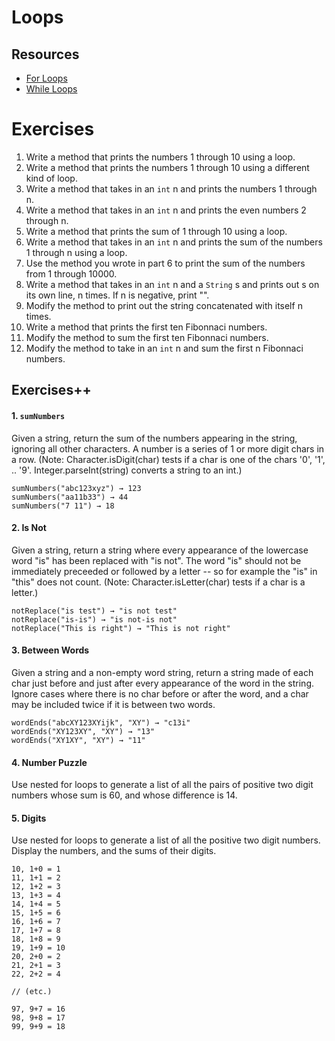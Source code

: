 # Loops

## Resources

* [For Loops](https://github.com/joinpursuit/Pursuit-Core-Android/blob/master/cohort_5.4/unit_01/01_05_For_Loops_and_Methods.md)
* [While Loops](https://github.com/joinpursuit/Pursuit-Core-Android/blob/master/cohort_5.4/unit_01/01_04_While_Loops_in_Java.md)

# Exercises

1. Write a method that prints the numbers 1 through 10 using a loop.
2. Write a method that prints the numbers 1 through 10 using a different kind of loop.
3. Write a method that takes in an `int` n and prints the numbers 1 through n.
4. Write a method that takes in an `int` n and prints the even numbers 2 through n.
5. Write a method that prints the sum of 1 through 10 using a loop.
6. Write a method that takes in an `int` n and prints the sum of the numbers 1 through n using a loop.
7. Use the method you wrote in part 6 to print the sum of the numbers from 1 through 10000.
8. Write a method that takes in an `int` n and a `String` s and prints out s on its own line, n times. If n is negative, print "".
9. Modify the method to print out the string concatenated with itself n times.
10. Write a method that prints the first ten Fibonnaci numbers.
11. Modify the method to sum the first ten Fibonnaci numbers.
12. Modify the method to take in an `int` n and sum the first n Fibonnaci numbers.

## Exercises++

#### 1. `sumNumbers`

Given a string, return the sum of the numbers appearing in the string, ignoring all other characters. A number is a series of 1 or more digit chars in a row. (Note: Character.isDigit(char) tests if a char is one of the chars '0', '1', .. '9'. Integer.parseInt(string) converts a string to an int.)

```
sumNumbers("abc123xyz") → 123
sumNumbers("aa11b33") → 44
sumNumbers("7 11") → 18
```

#### 2. Is Not

Given a string, return a string where every appearance of the lowercase word "is" has been replaced with "is not". The word "is" should not be immediately preceeded or followed by a letter -- so for example the "is" in "this" does not count. (Note: Character.isLetter(char) tests if a char is a letter.)

```
notReplace("is test") → "is not test"
notReplace("is-is") → "is not-is not"
notReplace("This is right") → "This is not right"
```

#### 3. Between Words

Given a string and a non-empty word string, return a string made of each char just before and just after every appearance of the word in the string. Ignore cases where there is no char before or after the word, and a char may be included twice if it is between two words.

```
wordEnds("abcXY123XYijk", "XY") → "c13i"
wordEnds("XY123XY", "XY") → "13"
wordEnds("XY1XY", "XY") → "11"
```

#### 4. Number Puzzle

Use nested for loops to generate a list of all the pairs of positive two digit numbers whose sum is 60, and whose difference is 14.

#### 5. Digits

Use nested for loops to generate a list of all the positive two digit numbers. Display the numbers, and the sums of their digits.

```
10, 1+0 = 1
11, 1+1 = 2
12, 1+2 = 3
13, 1+3 = 4
14, 1+4 = 5
15, 1+5 = 6
16, 1+6 = 7
17, 1+7 = 8
18, 1+8 = 9
19, 1+9 = 10
20, 2+0 = 2
21, 2+1 = 3
22, 2+2 = 4

// (etc.)

97, 9+7 = 16
98, 9+8 = 17
99, 9+9 = 18
```
